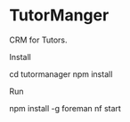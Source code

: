 # TutorManger
CRM for Tutors.

Install

cd tutormanager
npm install

Run

npm install -g foreman
nf start
